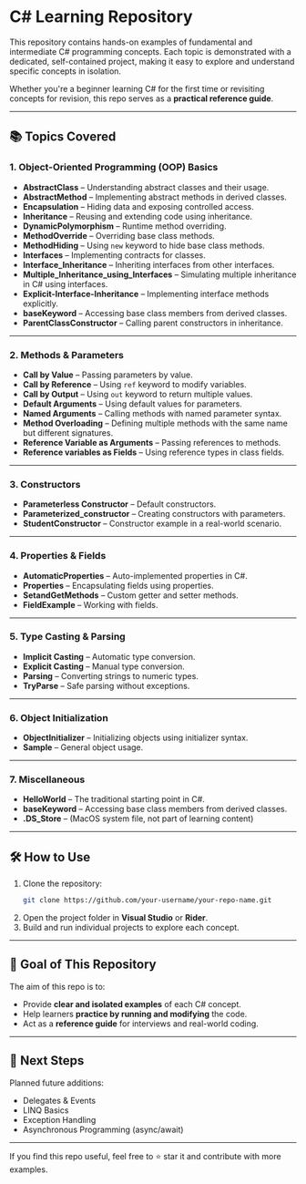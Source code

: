 # C# Learning Repository

This repository contains hands-on examples of fundamental and intermediate C# programming concepts. Each topic is demonstrated with a dedicated, self-contained project, making it easy to explore and understand specific concepts in isolation.

Whether you're a beginner learning C# for the first time or revisiting concepts for revision, this repo serves as a **practical reference guide**.

---

## 📚 Topics Covered

### 1. **Object-Oriented Programming (OOP) Basics**
- **AbstractClass** – Understanding abstract classes and their usage.
- **AbstractMethod** – Implementing abstract methods in derived classes.
- **Encapsulation** – Hiding data and exposing controlled access.
- **Inheritance** – Reusing and extending code using inheritance.
- **DynamicPolymorphism** – Runtime method overriding.
- **MethodOverride** – Overriding base class methods.
- **MethodHiding** – Using `new` keyword to hide base class methods.
- **Interfaces** – Implementing contracts for classes.
- **Interface_Inheritance** – Inheriting interfaces from other interfaces.
- **Multiple_Inheritance_using_Interfaces** – Simulating multiple inheritance in C# using interfaces.
- **Explicit-Interface-Inheritance** – Implementing interface methods explicitly.
- **baseKeyword** – Accessing base class members from derived classes.
- **ParentClassConstructor** – Calling parent constructors in inheritance.

---

### 2. **Methods & Parameters**
- **Call by Value** – Passing parameters by value.
- **Call by Reference** – Using `ref` keyword to modify variables.
- **Call by Output** – Using `out` keyword to return multiple values.
- **Default Arguments** – Using default values for parameters.
- **Named Arguments** – Calling methods with named parameter syntax.
- **Method Overloading** – Defining multiple methods with the same name but different signatures.
- **Reference Variable as Arguments** – Passing references to methods.
- **Reference variables as Fields** – Using reference types in class fields.

---

### 3. **Constructors**
- **Parameterless Constructor** – Default constructors.
- **Parameterized_constructor** – Creating constructors with parameters.
- **StudentConstructor** – Constructor example in a real-world scenario.

---

### 4. **Properties & Fields**
- **AutomaticProperties** – Auto-implemented properties in C#.
- **Properties** – Encapsulating fields using properties.
- **SetandGetMethods** – Custom getter and setter methods.
- **FieldExample** – Working with fields.

---

### 5. **Type Casting & Parsing**
- **Implicit Casting** – Automatic type conversion.
- **Explicit Casting** – Manual type conversion.
- **Parsing** – Converting strings to numeric types.
- **TryParse** – Safe parsing without exceptions.

---

### 6. **Object Initialization**
- **ObjectInitializer** – Initializing objects using initializer syntax.
- **Sample** – General object usage.

---

### 7. **Miscellaneous**
- **HelloWorld** – The traditional starting point in C#.
- **baseKeyword** – Accessing base class members from derived classes.
- **.DS_Store** – (MacOS system file, not part of learning content)

---

## 🛠 How to Use
1. Clone the repository:
   ```bash
   git clone https://github.com/your-username/your-repo-name.git
   ```
2. Open the project folder in **Visual Studio** or **Rider**.
3. Build and run individual projects to explore each concept.

---

## 🎯 Goal of This Repository
The aim of this repo is to:
- Provide **clear and isolated examples** of each C# concept.
- Help learners **practice by running and modifying** the code.
- Act as a **reference guide** for interviews and real-world coding.

---

## 📌 Next Steps
Planned future additions:
- Delegates & Events
- LINQ Basics
- Exception Handling
- Asynchronous Programming (async/await)

---

If you find this repo useful, feel free to ⭐ star it and contribute with more examples.
